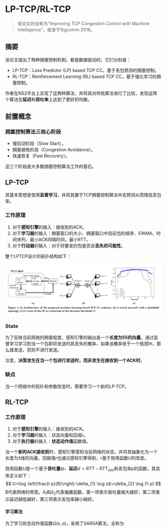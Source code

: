 # LP-TCP/RL-TCP

> 该论文的全称为“Improving TCP Congestion Control with Machine Intelligence”，收录于Sigcomm 2018。

## 摘要

该论文提出了两种拥塞控制机制，都是数据驱动的，它们分别是：

- LP-TCP：Loss Predictor (LP) based TCP CC，基于丢包预测的拥塞控制。
- RL-TCP：Reinforcement Learning (RL) based TCP CC，基于强化学习的拥塞控制。

作者在NS2平台上实现了这两种算法，并将其对传统算法进行了比较，发现这两个算法在**延迟**和**吞吐率**上达到了更好的均衡。

## 前置概念

### 拥塞控制算法三核心阶段

- 慢启动阶段（Slow Start）。
- 拥塞避免阶段（Congestion Avoidance）。
- 快速恢复（Fast Recovery）。

这三个阶段是大多数拥塞控制算法工作的基石。

## LP-TCP

其基本思想是使用**监督学习**，并将其置于TCP拥塞控制算法中去预测从而降低丢包率。

### 工作原理

1. 对于**感知引擎**的输入：接收到的ACK。
2. 对于**学习器**的输入：拥塞窗口的大小、拥塞窗口中目前包的顺序、EWMA、时间序列、最小ACK间隔时间，最小RTT。
3. 对于**行动器**的输入：对于将要发的包是否会**丢失的可能性**。

整个LPTCP设计的拓扑结构如下：

![](img\LPTCP.png)

### State

为了反映当前网络的拥塞程度，感知引擎的输出是一个**长度为55的向量**。通过监督学习学习到当一个包即将发送时其丢失的概率，如果该概率低于一个瓶颈$th$，那么就发送，否则不进行发送。

注意，**决策发生在当一个包进行发送时，而非发生在接收到一个ACK时**。

### 缺点

当一个网络中的拓扑和参数改变时，需要学习一个新的LP-TCP。

## RL-TCP

### 工作原理

1. 对于**感知引擎**的输入：接收到的ACK。
2. 对于**学习器**的输入：状态向量和回报$r$。
3. 对于**执行器**的输入：**状态动作值**函数值。

当一个**新的ACK接收到**时，感知引擎感知当前网络的状态，并将其抽象化为一个长度为5维的向量，回报值$r$也通过感知引擎得到，$r$基于效用函数$U$的改变。

效用函数$U$是一个基于**吞吐量**$tp$、**延迟**$d=RTT-RTT_{min}$和丢包率$p$的函数，其具体定义如下：
$$
U=\log \left(\frac{t p}{B}\right)-\delta_{1} \log (d)+\delta_{2} \log (1-p)
$$
$B$代表网络的带宽，$\delta_{1}$和$\delta_{2}$代表偏置函数，第一项表示吞吐量越大越好，第二项表示延迟越低越好，第三项表示丢包率越小越好。

#### 学习算法

为了学习状态动作值函数$Q(s,a)$，采用了SARSA算法，全称为
